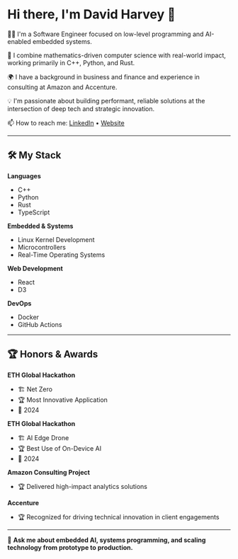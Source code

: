 # Hi there, I'm David Harvey 👋

👨‍💻 I'm a Software Engineer focused on low-level programming and AI-enabled embedded systems.

🧠 I combine mathematics-driven computer science with real-world impact, working primarily in C++, Python, and Rust.

🌍 I have a background in business and finance and experience in consulting at Amazon and Accenture.

💡 I'm passionate about building performant, reliable solutions at the intersection of deep tech and strategic innovation.

📫 How to reach me: [LinkedIn](https://www.linkedin.com/in/YOUR-LINKEDIN) • [Website](https://YOUR-WEBSITE.com)

---

## 🛠️ My Stack

**Languages**
- C++
- Python
- Rust
- TypeScript

**Embedded & Systems**
- Linux Kernel Development
- Microcontrollers
- Real-Time Operating Systems

**Web Development**
- React
- D3

**DevOps**
- Docker
- GitHub Actions

---

## 🏆 Honors & Awards

**ETH Global Hackathon**
- 🏗️ Net Zero
- 🏆 Most Innovative Application
- 📅 2024

**ETH Global Hackathon**
- 🏗️ AI Edge Drone
- 🏆 Best Use of On-Device AI
- 📅 2024

**Amazon Consulting Project**
- 🏆 Delivered high-impact analytics solutions

**Accenture**
- 🏆 Recognized for driving technical innovation in client engagements

---

💬 **Ask me about embedded AI, systems programming, and scaling technology from prototype to production.**
